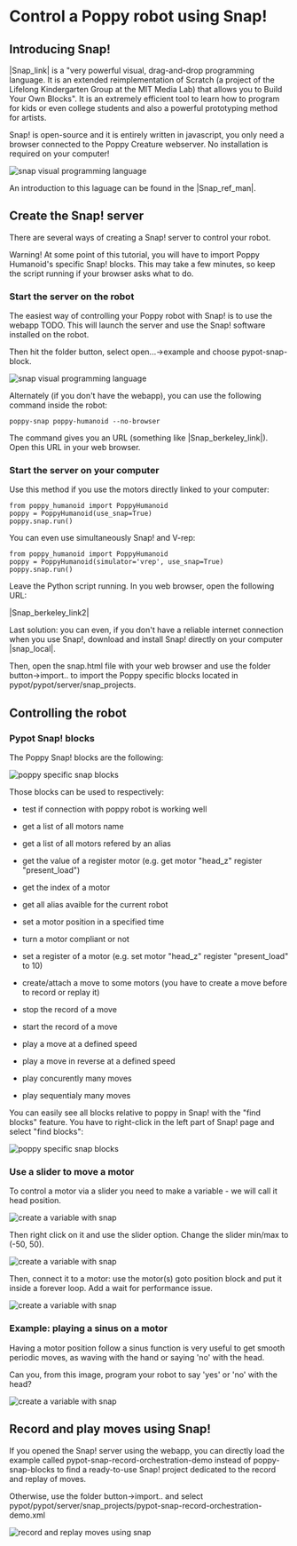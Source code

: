 # Control a Poppy robot using Snap!

## Introducing Snap!

|Snap\_link| is a "very powerful visual, drag-and-drop programming
language. It is an extended reimplementation of Scratch (a project of
the Lifelong Kindergarten Group at the MIT Media Lab) that allows you to
Build Your Own Blocks". It is an extremely efficient tool to learn how
to program for kids or even college students and also a powerful
prototyping method for artists.

Snap! is open-source and it is entirely written in javascript, you only
need a browser connected to the Poppy Creature webserver. No
installation is required on your computer!

![snap visual programming language](images/snap-header.png)

An introduction to this laguage can be found in the |Snap\_ref\_man|.

## Create the Snap! server

There are several ways of creating a Snap! server to control your robot.

Warning! At some point of this tutorial, you will have to import Poppy
Humanoid's specific Snap! blocks. This may take a few minutes, so keep
the script running if your browser asks what to do.

### Start the server on the robot

The easiest way of controlling your Poppy robot with Snap! is to use the
webapp TODO. This will launch the server and use the Snap! software
installed on the robot.

Then hit the folder button, select open...-\>example and choose
pypot-snap-block.

![snap visual programming language](images/snap-open-examples.png)

Alternately (if you don't have the webapp), you can use the following
command inside the robot:

    poppy-snap poppy-humanoid --no-browser

The command gives you an URL (something like |Snap\_berkeley\_link|).
Open this URL in your web browser.

### Start the server on your computer

Use this method if you use the motors directly linked to your computer:

    from poppy_humanoid import PoppyHumanoid
    poppy = PoppyHumanoid(use_snap=True)
    poppy.snap.run()

You can even use simultaneously Snap! and V-rep:

    from poppy_humanoid import PoppyHumanoid
    poppy = PoppyHumanoid(simulator='vrep', use_snap=True)
    poppy.snap.run()

Leave the Python script running. In you web browser, open the following
URL:

|Snap\_berkeley\_link2|

Last solution: you can even, if you don't have a reliable internet
connection when you use Snap!, download and install Snap! directly on
your computer |snap\_local|.

Then, open the snap.html file with your web browser and use the folder
button-\>import.. to import the Poppy specific blocks located in
pypot/pypot/server/snap\_projects.

## Controlling the robot

### Pypot Snap! blocks

The Poppy Snap! blocks are the following:

![poppy specific snap blocks](images/snap-basic-blocks.png)

Those blocks can be used to respectively:

-   test if connection with poppy robot is working well
-   get a list of all motors name
-   get a list of all motors refered by an alias
-   get the value of a register motor (e.g. get motor "head\_z" register
    "present\_load")
-   get the index of a motor
-   get all alias avaible for the current robot



-   set a motor position in a specified time
-   turn a motor compliant or not
-   set a register of a motor (e.g. set motor "head\_z" register
    "present\_load" to 10)
-   create/attach a move to some motors (you have to create a move
    before to record or replay it)
-   stop the record of a move
-   start the record of a move
-   play a move at a defined speed
-   play a move in reverse at a defined speed
-   play concurently many moves
-   play sequentialy many moves



You can easily see all blocks relative to poppy in Snap! with the "find
blocks" feature. You have to right-click in the left part of Snap! page
and select "find blocks":

![poppy specific snap blocks](images/snap-right-click.png)

### Use a slider to move a motor

To control a motor via a slider you need to make a variable - we will
call it head position.

![create a variable with snap](images/snap-create-variable.png)

Then right click on it and use the slider option. Change the slider
min/max to (-50, 50).

![create a variable with snap](images/snap-slider.png)

Then, connect it to a motor: use the motor(s) goto position block and
put it inside a forever loop. Add a wait for performance issue.

![create a variable with snap](images/snap-slider-example.png)

### Example: playing a sinus on a motor

Having a motor position follow a sinus function is very useful to get
smooth periodic moves, as waving with the hand or saying 'no' with the
head.

Can you, from this image, program your robot to say 'yes' or 'no' with
the head?

![create a variable with snap](images/snap-sinus.png)

## Record and play moves using Snap!

If you opened the Snap! server using the webapp, you can directly load
the example called pypot-snap-record-orchestration-demo instead of
poppy-snap-blocks to find a ready-to-use Snap! project dedicated to the
record and replay of moves.

Otherwise, use the folder button-\>import.. and select
pypot/pypot/server/snap\_projects/pypot-snap-record-orchestration-demo.xml

![record and replay moves using snap](images/snap-orchestration-demo.png)
